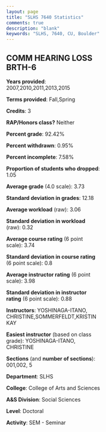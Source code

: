 ```yaml
---
layout: page
title: "SLHS 7640 Statistics"
comments: true
description: "blank"
keywords: "SLHS, 7640, CU, Boulder"
--- 
```

<head>
<script src="https://ajax.googleapis.com/ajax/libs/jquery/2.1.3/jquery.min.js"></script>
<script src="https://dl.dropboxusercontent.com/s/pc42nxpaw1ea4o9/highcharts.js?dl=0"></script>
<!-- <script src="../assets/js/highcharts.js"></script> -->
<style type="text/css">@font-face {
	font-family: "Bebas Neue";
	src: url(https://www.filehosting.org/file/details/544349/BebasNeue%20Regular.otf) format("opentype");
	}
	h1.Bebas { 
		font-family: "Bebas Neue", Verdana, Tahoma;
	}
</style>
</head>
<body>
	<div id="container" style="float: right; width: 45%; height: 88%; margin-left: 2.5%; margin-right: 2.5%;"></div>
	<script language="JavaScript">
		$(document).ready(function() {
		var chart = {type: 'column'};
		var title = {text: 'Grade Distribution'};
		var xAxis = {categories: ['A','B','C','D','F'],crosshair: true};
		var yAxis = {min: 0,title: {text: 'Percentage'}};
		var tooltip = {headerFormat: '<center><b><span style="font-size:20px">{point.key}</span></b></center>',
		               pointFormat: '<td style="padding:0"><b>{point.y:.1f}%</b></td>',
		               footerFormat: '</table>',shared: true,useHTML: true};
		var plotOptions = {column: {pointPadding: 0.0,borderWidth: 0}};  
		var credits = {enabled: false};var series= [{name: 'Percent',data: [77.01,22.99,0.0,0.0,0.0,]}];
		var json = {};
		json.chart = chart;
		json.title = title;
		json.tooltip = tooltip;
		json.xAxis = xAxis;
		json.yAxis = yAxis;  
		json.series = series;
		json.plotOptions = plotOptions;  
		json.credits = credits;
		$('#container').highcharts(json);
	});
	</script>
</body>
			   
## COMM HEARING LOSS BRTH-6

**Years provided**: 2007,2010,2011,2013,2015

**Terms provided**: Fall,Spring

**Credits**: 3

**RAP/Honors class?** Neither

**Percent grade**: 92.42%

**Percent withdrawn**: 0.95%

**Percent incomplete**: 7.58%

**Proportion of students who dropped**: 1.05

**Average grade** (4.0 scale): 3.73

**Standard deviation in grades**: 12.18

**Average workload** (raw): 3.06

**Standard deviation in workload** (raw): 0.32

**Average course rating** (6 point scale): 3.74

**Standard deviation in course rating** (6 point scale): 0.8

**Average instructor rating** (6 point scale): 3.98

**Standard deviation in instructor rating** (6 point scale): 0.88

**Instructors**: YOSHINAGA-ITANO, CHRISTINE,SOMMERFELDT,KRISTIN KAY

**Easiest instructor** (based on class grade): YOSHINAGA-ITANO, CHRISTINE

**Sections** (and **number of sections**): 001,002, 5

**Department**: SLHS

**College**: College of Arts and Sciences

**A&S Division**: Social Sciences

**Level**: Doctoral

**Activity**: SEM - Seminar
